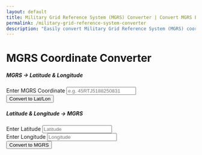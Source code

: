 ```yaml
---
layout: default
title: Military Grid Reference System (MGRS) Converter | Convert MGRS Easily
permalink: /military-grid-reference-system-converter
description: "Easily convert Military Grid Reference System (MGRS) coordinates to latitude and longitude or vice versa with our powerful and easy online MGRS converter tool."
---
```

 <div class="container my-5">
    <h1 class="text-center mb-4">MGRS Coordinate Converter</h1>
    <div class="row g-4">
      <!-- MGRS to Lat/Long Card -->
      <div class="col-12 col-md-6">
        <div class="card shadow-sm">
          <div class="card-body">
            <h5 class="card-title mb-3">MGRS → Latitude & Longitude</h5>
            <div class="mb-3">
              <label for="mgrsInput" class="form-label">Enter MGRS Coordinate</label>
              <input type="text" class="form-control" id="mgrsInput" placeholder="e.g. 45RTJ5188250831" />
            </div>
            <button class="btn btn-primary w-100" onclick="convertMGRS()">Convert to Lat/Lon</button>
          </div>
        </div>
      </div>

  <!-- Lat/Long to MGRS Card -->
 <div class="col-12 col-md-6">
        <div class="card shadow-sm">
          <div class="card-body">
            <h5 class="card-title mb-3">Latitude & Longitude → MGRS</h5>
            <div class="mb-3">
              <label for="latInput" class="form-label">Enter Latitude</label>
              <input type="number" step="any" class="form-control" id="latInput" placeholder="Latitude" />
            </div>
            <div class="mb-3">
              <label for="lonInput" class="form-label">Enter Longitude</label>
              <input type="number" step="any" class="form-control" id="lonInput" placeholder="Longitude" />
            </div>
            <button class="btn btn-success w-100" onclick="convertLatLonToMGRS()">Convert to MGRS</button>
          </div>
        </div>
      </div>
    </div>

 <div id="result" class="alert alert-info mt-4" style="display: none;">
      <h5 class="mb-3">Converted Coordinates:</h5>
      <p><strong>Latitude:</strong> <span id="latitude"></span></p>
      <p><strong>Longitude:</strong> <span id="longitude"></span></p>
      <p><strong>MGRS:</strong> <span id="mgrs"></span></p>
    </div>

 <div id="map" class="mt-4 rounded shadow-sm" style="height: 420px;"></div>
  </div>

  

  <script src="https://cdnjs.cloudflare.com/ajax/libs/proj4js/2.7.5/proj4.js"></script>
  <script src="https://unpkg.com/leaflet@1.9.4/dist/leaflet.js"></script>
  <link rel="stylesheet" href="https://unpkg.com/leaflet@1.9.4/dist/leaflet.css" />
  <script src="{{ '/assets/js/mrgs.js' | relative_url }}"></script>